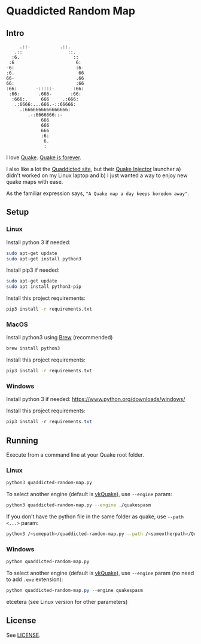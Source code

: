 # Quaddicted Random Map

## Intro

```plain
     .::-           .::.
   .::                 ::.
  :6.                    ::
 :6                       6:
-6:                       :6-
:6.                        66
66-                       .66
66:                       :66
:66:       -:::::-       :66:
 :66:       .666-       :66:
  :666:.     666     .:666:
   .:6666:...666.-::66666:
     .:6666666666666666:
        .-:6666666::-
             666
             666
             666
             :6:
              6.
              :
```

I love [Quake](https://en.wikipedia.org/wiki/Quake_(video_game)). [Quake is forever](https://www.quaddicted.com/_media/quake/quake_is_forever.jpg).

I also like a lot the [Quaddicted site](https://www.quaddicted.com/), but their [Quake Injector](https://www.quaddicted.com/tools/quake_injector) launcher a) didn't worked on my Linux laptop and b) I just wanted a way to enjoy new quake maps with ease.

As the familiar expression says, `"A Quake map a day keeps boredom away"`.

## Setup

### Linux

Install python 3 if needed:

```bash
sudo apt-get update
sudo apt-get install python3
```

Install pip3 if needed:

```bash
sudo apt-get update
sudo apt install python3-pip
```

Install this project requirements:

```bash
pip3 install -r requirements.txt
```

### MacOS

Install python3 using [Brew](https://brew.sh/) (recommended)

```bash
brew install python3
```

Install this project requirements:

```bash
pip3 install -r requirements.txt
```

### Windows

Install python 3 if needed: <https://www.python.org/downloads/windows/>

Install this project requirements:

```powershell
pip3 install -r requirements.txt
```

## Running

Execute from a command line at your Quake root folder.

### Linux

```bash
python3 quaddicted-random-map.py
```

To select another engine (default is [vkQuake](https://github.com/Novum/vkQuake)), use `--engine` param:

```bash
python3 quaddicted-random-map.py --engine ./quakespasm
```

If you don't have the python file in the same folder as quake, use `--path <...>` param:

```bash
python3 /<somepath>/quaddicted-random-map.py --path /<someotherpath>/Quake
```

### Windows

```bash
python quaddicted-random-map.py
```

To select another engine (default is [vkQuake](https://github.com/Novum/vkQuake)), use `--engine` param (no need to add `.exe` extension):

```powershell
python quaddicted-random-map.py --engine quakespasm
```

etcetera (see Linux version for other parameters)

## License

See [LICENSE](LICENSE).
